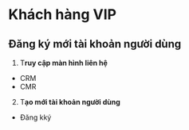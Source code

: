# Khách hàng VIP

## Đăng ký mới tài khoản người dùng

1. T**ruy cập màn hình liên hệ**

* CRM
* CMR

2. T**ạo mới tài khoản người dùng**

* Đăng kký
